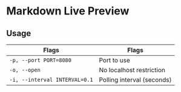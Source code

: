# Markdown Live Preview

## Usage

Flags                           | Flags
------------------------------- | ---------------------
`-p, --port PORT=8080`          | Port to use
`-o, --open`                    | No localhost restriction
`-i, --interval INTERVAL=0.1`   | Polling interval (seconds)

